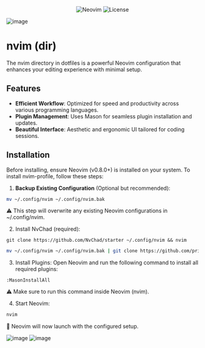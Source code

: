 <div align="center">
  <img src="https://img.shields.io/badge/Neovim-%E2%99%A5-lightgrey" alt="Neovim">
  <img src="https://img.shields.io/github/license/privUr1x/nvim-profile" alt="License">
</div>

![image](https://github.com/privUr1x/dotfiles/assets/159381070/67b7e80f-77ae-4d4e-b570-585bce9685c0)

# nvim (dir)
The nvim directory in dotfiles is a powerful Neovim configuration that enhances your editing experience with minimal setup.

## Features

- **Efficient Workflow**: Optimized for speed and productivity across various programming languages.
- **Plugin Management**: Uses Mason for seamless plugin installation and updates.
- **Beautiful Interface**: Aesthetic and ergonomic UI tailored for coding sessions.

## Installation

Before installing, ensure Neovim (v0.8.0+) is installed on your system. To install nvim-profile, follow these steps:

1. **Backup Existing Configuration** (Optional but recommended):
```sh
mv ~/.config/nvim ~/.config/nvim.bak
```
   ⚠️ This step will overwrite any existing Neovim configurations in ~/.config/nvim.

2. Install NvChad (required):
```sg
git clone https://github.com/NvChad/starter ~/.config/nvim && nvim
```

```sh (downlaod the profile)
mv ~/.config/nvim ~/.config/nvim.bak | git clone https://github.com/privUr1x/nvim-profile.git ~/.config/nvim
```

3. Install Plugins:
   Open Neovim and run the following command to install all required plugins:
  
```
:MasonInstallAll
```
   ⚠️ Make sure to run this command inside Neovim (nvim).

4. Start Neovim:
```sh
nvim
```
   🚀 Neovim will now launch with the configured setup.

![image](https://github.com/privUr1x/dotfiles/assets/159381070/cc655371-9ec1-4359-b11d-90f8f158ec28)
![image](https://github.com/privUr1x/dotfiles/assets/159381070/e0b71d49-626e-4b76-898f-48c01797defb)
